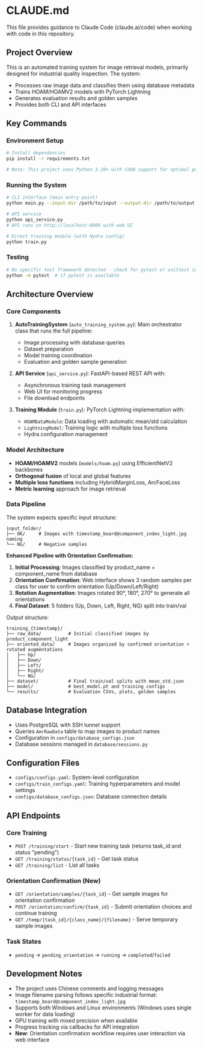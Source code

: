 # CLAUDE.md

This file provides guidance to Claude Code (claude.ai/code) when working with code in this repository.

## Project Overview

This is an automated training system for image retrieval models, primarily designed for industrial quality inspection. The system:
- Processes raw image data and classifies them using database metadata
- Trains HOAM/HOAMV2 models with PyTorch Lightning
- Generates evaluation results and golden samples
- Provides both CLI and API interfaces

## Key Commands

### Environment Setup
```bash
# Install dependencies
pip install -r requirements.txt

# Note: This project uses Python 3.10+ with CUDA support for optimal performance
```

### Running the System
```bash
# CLI interface (main entry point)
python main.py --input-dir /path/to/input --output-dir /path/to/output --site HPH --line-id V31

# API service
python api_service.py
# API runs on http://localhost:8000 with web UI

# Direct training module (with Hydra config)
python train.py
```

### Testing
```bash
# No specific test framework detected - check for pytest or unittest in development
python -m pytest  # if pytest is available
```

## Architecture Overview

### Core Components

1. **AutoTrainingSystem** (`auto_training_system.py`): Main orchestrator class that runs the full pipeline:
   - Image processing with database queries
   - Dataset preparation 
   - Model training coordination
   - Evaluation and golden sample generation

2. **API Service** (`api_service.py`): FastAPI-based REST API with:
   - Asynchronous training task management
   - Web UI for monitoring progress
   - File download endpoints

3. **Training Module** (`train.py`): PyTorch Lightning implementation with:
   - `HOAMDataModule`: Data loading with automatic mean/std calculation
   - `LightningModel`: Training logic with multiple loss functions
   - Hydra configuration management

### Model Architecture

- **HOAM/HOAMV2** models (`models/hoam.py`) using EfficientNetV2 backbones
- **Orthogonal fusion** of local and global features
- **Multiple loss functions** including HybridMarginLoss, ArcFaceLoss
- **Metric learning** approach for image retrieval

### Data Pipeline

The system expects specific input structure:
```
input_folder/
├── OK/     # Images with timestamp_board@component_index_light.jpg naming
└── NG/     # Negative samples
```

**Enhanced Pipeline with Orientation Confirmation:**
1. **Initial Processing**: Images classified by product_name + component_name from database
2. **Orientation Confirmation**: Web interface shows 3 random samples per class for user to confirm orientation (Up/Down/Left/Right)
3. **Rotation Augmentation**: Images rotated 90°, 180°, 270° to generate all orientations
4. **Final Dataset**: 5 folders (Up, Down, Left, Right, NG) split into train/val

Output structure:
```
training_{timestamp}/
├── raw_data/          # Initial classified images by product_component_light
├── oriented_data/     # Images organized by confirmed orientation + rotated augmentations
│   ├── Up/
│   ├── Down/
│   ├── Left/
│   ├── Right/
│   └── NG/
├── dataset/           # Final train/val splits with mean_std.json
├── model/             # best_model.pt and training configs
└── results/           # Evaluation CSVs, plots, golden samples
```

## Database Integration

- Uses PostgreSQL with SSH tunnel support
- Queries `AmrRawData` table to map images to product names
- Configuration in `configs/database_configs.json`
- Database sessions managed in `database/sessions.py`

## Configuration Files

- `configs/configs.yaml`: System-level configuration
- `configs/train_configs.yaml`: Training hyperparameters and model settings
- `configs/database_configs.json`: Database connection details

## API Endpoints

### Core Training
- `POST /training/start` - Start new training task (returns task_id and status "pending")
- `GET /training/status/{task_id}` - Get task status
- `GET /training/list` - List all tasks

### Orientation Confirmation (New)
- `GET /orientation/samples/{task_id}` - Get sample images for orientation confirmation
- `POST /orientation/confirm/{task_id}` - Submit orientation choices and continue training
- `GET /temp/{task_id}/{class_name}/{filename}` - Serve temporary sample images

### Task States
- `pending` → `pending_orientation` → `running` → `completed`/`failed`

## Development Notes

- The project uses Chinese comments and logging messages
- Image filename parsing follows specific industrial format: `timestamp_board@component_index_light.jpg`
- Supports both Windows and Linux environments (Windows uses single worker for data loading)
- GPU training with mixed precision when available
- Progress tracking via callbacks for API integration
- **New**: Orientation confirmation workflow requires user interaction via web interface